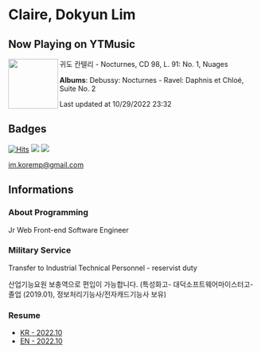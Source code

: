 # Claire, Dokyun Lim

## Now Playing on YTMusic

[<img align="left" width="100" src="https://lh3.googleusercontent.com/k5i9MVr5NqaVW4Xx2KHUUuaNEtbMqmmOIEYCrwx4EUYnH0XBi11X-jI4pUWNjE15nRU7QbFL2cdMIls">](https://music.youtube.com/watch?v=ubH0PJO7c0o)

귀도 칸텔리 - Nocturnes, CD 98, L. 91: No. 1, Nuages

**Albums**: Debussy: Nocturnes - Ravel: Daphnis et Chloé, Suite No. 2

Last updated at 10/29/2022 23:32

## Badges

[![Hits](https://hits.seeyoufarm.com/api/count/incr/badge.svg?url=https%3A%2F%2Fgithub.com%2Fkoremp%2Fkormep&count_bg=%2379C83D&title_bg=%23555555&icon=&icon_color=%23E7E7E7&title=hits&edge_flat=false)](https://hits.seeyoufarm.com)
<a href="https://dev.to/koremp"><img src="https://img.shields.io/badge/dev.to-0A0A0A?style=for-the-badge&logo=devdotto&logoColor=white"/></a>
<a href="https://www.linkedin.com/in/koremp"><img src="https://img.shields.io/badge/LinkedIn-0077B5?style=flat-square&logo=linkedin&logoColor=white"/></a>

im.koremp@gmail.com

## Informations

### About Programming

Jr Web Front-end Software Engineer

### Military Service

Transfer to Industrial Technical Personnel - reservist duty

산업기능요원 보충역으로 편입이 가능합니다. (특성화고- 대덕소프트웨어마이스터고- 졸업 (2019.01), 정보처리기능사/전자캐드기능사 보유)

### Resume

* [KR - 2022.10](./resume/README.md)
* [EN - 2022.10](./resume/README.en.md)
